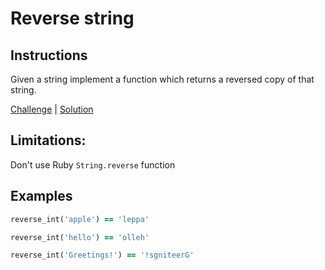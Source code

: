 # Reverse string

## Instructions

Given a string implement a function which returns a reversed copy of that string.

[Challenge](challenge_spec.rb) | [Solution](solution.rb)

## Limitations:

Don't use Ruby `String.reverse` function

## Examples

```ruby
reverse_int('apple') == 'leppa'

reverse_int('hello') == 'olleh'

reverse_int('Greetings!') == '!sgniteerG'
```
